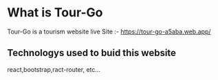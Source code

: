 # What is Tour-Go

Tour-Go is a tourism website
live Site :- https://tour-go-a5aba.web.app/

## Technologys used to buid this website

react,bootstrap,ract-router, etc...



